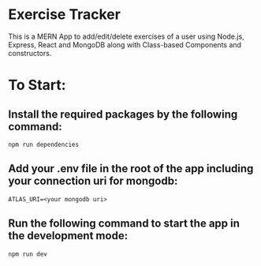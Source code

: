 # Exercise Tracker

This is a MERN App to add/edit/delete exercises of a user using Node.js, Express, React and MongoDB along with Class-based Components and constructors.

# To Start:

## Install the required packages by the following command:

```
npm run dependencies
```

## Add your .env file in the root of the app including your connection uri for mongodb:

```
ATLAS_URI=<your mongodb uri>
```

## Run the following command to start the app in the development mode:

```
npm run dev
```
